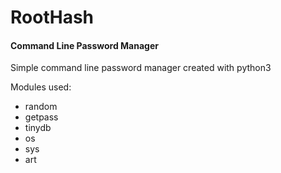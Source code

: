 # RootHash
#### Command Line Password Manager

Simple command line password manager created with python3

Modules used:
  * random
  * getpass
  * tinydb
  * os
  * sys
  * art
  
